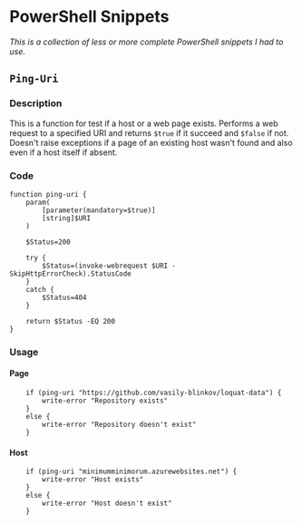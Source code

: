 # PowerShell Snippets

_This is a collection of less or more complete PowerShell snippets I had to use._

## `Ping-Uri`

### Description

This is a function for test if a host or a web page exists.
Performs a web request to a specified URI and returns `$true` if it succeed and `$false` if not.
Doesn't raise exceptions if a page of an existing host wasn't found and also even if a host itself if absent.

### Code

```pwsh
function ping-uri {
    param(
        [parameter(mandatory=$true)]
        [string]$URI
    )

    $Status=200

    try {
        $Status=(invoke-webrequest $URI -SkipHttpErrorCheck).StatusCode
    }
    catch {
        $Status=404
    }

    return $Status -EQ 200
}
```

### Usage

#### Page

```pwsh
    if (ping-uri "https://github.com/vasily-blinkov/loquat-data") {
        write-error "Repository exists"
    }
    else {
        write-error "Repository doesn't exist"
    }
```

#### Host

```pwsh
    if (ping-uri "minimumminimorum.azurewebsites.net") {
        write-error "Host exists"
    }
    else {
        write-error "Host doesn't exist"
    }
```
